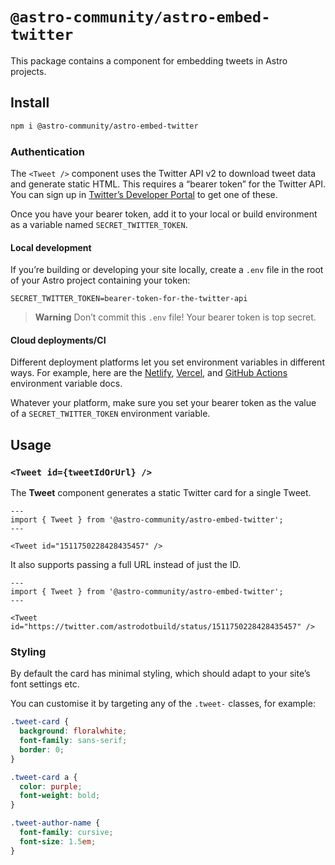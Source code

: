 # `@astro-community/astro-embed-twitter`

This package contains a component for embedding tweets in Astro projects.

## Install

```bash
npm i @astro-community/astro-embed-twitter
```

### Authentication

The `<Tweet />` component uses the Twitter API v2 to download tweet data and generate static HTML. This requires a “bearer token” for the Twitter API. You can sign up in [Twitter’s Developer Portal](https://developer.twitter.com/) to get one of these.

Once you have your bearer token, add it to your local or build environment as a variable named `SECRET_TWITTER_TOKEN`.

#### Local development

If you’re building or developing your site locally, create a `.env` file in the root of your Astro project containing your token:

```
SECRET_TWITTER_TOKEN=bearer-token-for-the-twitter-api
```

> **Warning**
> Don’t commit this `.env` file! Your bearer token is top secret.

#### Cloud deployments/CI

Different deployment platforms let you set environment variables in different ways. For example, here are the [Netlify](https://docs.netlify.com/configure-builds/environment-variables/), [Vercel](https://vercel.com/docs/concepts/projects/environment-variables), and [GitHub Actions](https://docs.github.com/en/github-ae@latest/actions/learn-github-actions/environment-variables) environment variable docs.

Whatever your platform, make sure you set your bearer token as the value of a `SECRET_TWITTER_TOKEN` environment variable.

## Usage

### `<Tweet id={tweetIdOrUrl} />`

The **Tweet** component generates a static Twitter card for a single Tweet.

```astro
---
import { Tweet } from '@astro-community/astro-embed-twitter';
---

<Tweet id="1511750228428435457" />
```

It also supports passing a full URL instead of just the ID.

```astro
---
import { Tweet } from '@astro-community/astro-embed-twitter';
---

<Tweet id="https://twitter.com/astrodotbuild/status/1511750228428435457" />
```

### Styling

By default the card has minimal styling, which should adapt to your site’s font settings etc.

You can customise it by targeting any of the `.tweet-` classes, for example:

```css
.tweet-card {
  background: floralwhite;
  font-family: sans-serif;
  border: 0;
}

.tweet-card a {
  color: purple;
  font-weight: bold;
}

.tweet-author-name {
  font-family: cursive;
  font-size: 1.5em;
}
```
